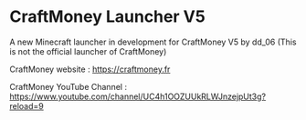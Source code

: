 # CraftMoney Launcher V5
A new Minecraft launcher in development for CraftMoney V5 by dd_06
(This is not the official launcher of CraftMoney)

CraftMoney website : https://craftmoney.fr


CraftMoney YouTube Channel : https://www.youtube.com/channel/UC4h1OOZUUkRLWJnzejpUt3g?reload=9
